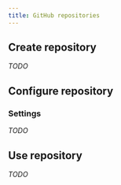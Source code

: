 ```yaml
---
title: GitHub repositories
---
```


## Create repository

_TODO_


## Configure repository

### Settings

_TODO_


## Use repository

_TODO_
